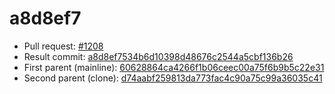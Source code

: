 # a8d8ef7
- Pull request: [#1208](https://github.com/MarlinFirmware/Marlin/pull/1208)
- Result commit: [a8d8ef7534b6d10398d48676c2544a5cbf136b26](https://github.com/MarlinFirmware/Marlin/commit/a8d8ef7534b6d10398d48676c2544a5cbf136b26)
- First parent (mainline): [60628864ca4266f1b06ceec00a75f6b9b5c22e31](https://github.com/MarlinFirmware/Marlin/commit/60628864ca4266f1b06ceec00a75f6b9b5c22e31)
- Second parent (clone): [d74aabf259813da773fac4c90a75c99a36035c41](https://github.com/MarlinFirmware/Marlin/commit/d74aabf259813da773fac4c90a75c99a36035c41)
